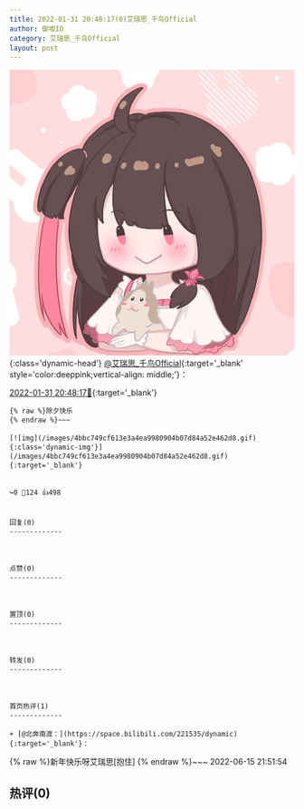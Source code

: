 ```yaml
---
title: 2022-01-31 20:48:17(0)艾瑞思_千鸟Official
author: 御坂IO
category: 艾瑞思_千鸟Official
layout: post
---
```


![img](/images/7e08840c56f251de28bdf766b647bd5fe9a5d50a.jpg){:class='dynamic-head'}
[@艾瑞思_千鸟Official](https://space.bilibili.com/1090010845/dynamic){:target='_blank' style='color:deeppink;vertical-align: middle;'}：

[2022-01-31 20:48:17🔗](https://t.bilibili.com/621889347248899844){:target='_blank'}

~~~
{% raw %}除夕快乐
{% endraw %}~~~

[![img](/images/4bbc749cf613e3a4ea9980904b07d84a52e462d8.gif){:class='dynamic-img'}](/images/4bbc749cf613e3a4ea9980904b07d84a52e462d8.gif){:target='_blank'}


↪️0 💬124 👍498


回复(0)
-------------



点赞(0)
-------------



置顶(0)
-------------



转发(0)
-------------



首页热评(1)
-------------

+ [@北奔南渡：](https://space.bilibili.com/221535/dynamic){:target='_blank'}：
~~~
{% raw %}新年快乐呀艾瑞思[抱住]
{% endraw %}~~~
2022-06-15 21:51:54


热评(0)
-------------



